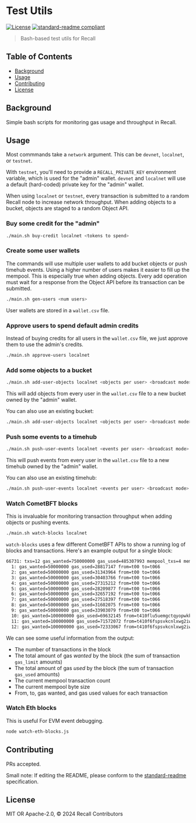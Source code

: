 # Test Utils

[![License](https://img.shields.io/github/license/recallnet/test-utils.svg)](./LICENSE)
[![standard-readme compliant](https://img.shields.io/badge/standard--readme-OK-green.svg)](https://github.com/RichardLitt/standard-readme)

> Bash-based test utils for Recall

## Table of Contents

- [Background](#background)
- [Usage](#usage)
- [Contributing](#contributing)
- [License](#license)

## Background

Simple bash scripts for monitoring gas usage and throughput in Recall.

## Usage

Most commmands take a `network` argument. This can be `devnet`, `localnet`, or `testnet`.

With `testnet`, you'll need to provide a `RECALL_PRIVATE_KEY` environment variable,
which is used for the "admin" wallet.
`devnet` and `localnet` will use a default (hard-coded) private key for the "admin" wallet.

When using `localnet` or `testnet`, every transaction is submitted to a random Recall node to increase network throughput.
When adding objects to a bucket, objects are staged to a random Object API.

### Buy some credit for the "admin"

```sh
./main.sh buy-credit localnet <tokens to spend>
```

### Create some user wallets

The commands will use multiple user wallets to add bucket objects or push timehub events.
Using a higher number of users makes it easier to fill up the mempool.
This is especially true when adding objects.
Every add operation must wait for a response from the Object API before its transaction can be submitted.

```sh
./main.sh gen-users <num users>
```

User wallets are stored in a `wallet.csv` file.

### Approve users to spend default admin credits

Instead of buying credits for all users in the `wallet.csv` file, we just approve them
to use the admin's credits.

```sh
./main.sh approve-users localnet
```

### Add some objects to a bucket

```sh
./main.sh add-user-objects localnet <objects per user> <broadcast mode>
```

This will add objects from every user in the `wallet.csv` file to a new bucket owned by the "admin" wallet.

You can also use an existing bucket:
```sh
./main.sh add-user-objects localnet <objects per user> <broadcast mode> <bucket address>
```

### Push some events to a timehub

```sh
./main.sh push-user-events localnet <events per user> <broadcast mode>
```

This will push events from every user in the `wallet.csv` file to a new timehub owned by the "admin" wallet.

You can also use an existing timehub:
```sh
./main.sh push-user-events localnet <events per user> <broadcast mode> <timehub address>
```

### Watch CometBFT blocks

This is invaluable for monitoring transaction throughput when adding objects or pushing events.

```sh
./main.sh watch-blocks localnet
```

`watch-blocks` uses a few different CometBFT APIs to show a running log of blocks and transactions. Here's an example
output for a single block:

```txt
66731: txs=12 gas_wanted=750000000 gas_used=485307993 mempool_txs=4 mempool_bytes=1539 hash=29735859e8aadacbb3a4bb715a4c07a74ddeefa2c1370532ec7d62d90ab0dec5
  1: gas_wanted=50000000 gas_used=28817147 from=t00 to=t066
  2: gas_wanted=50000000 gas_used=31343964 from=t00 to=t066
  3: gas_wanted=50000000 gas_used=30403766 from=t00 to=t066
  4: gas_wanted=50000000 gas_used=27315212 from=t00 to=t066
  5: gas_wanted=50000000 gas_used=28209877 from=t00 to=t066
  6: gas_wanted=50000000 gas_used=32657192 from=t00 to=t066
  7: gas_wanted=50000000 gas_used=27518397 from=t00 to=t066
  8: gas_wanted=50000000 gas_used=31602075 from=t00 to=t066
  9: gas_wanted=50000000 gas_used=33903079 from=t00 to=t066
  10: gas_wanted=100000000 gas_used=69632145 from=t410flu5uemgctqyopwkkuzwiy4xredf5qxrogfz5e3i to=t0166
  11: gas_wanted=100000000 gas_used=71572072 from=t410f6fspsvkcnlxwg2iwntbft5s6hexccwcbstx65qy to=t0166
  12: gas_wanted=100000000 gas_used=72333067 from=t410f6fspsvkcnlxwg2iwntbft5s6hexccwcbstx65qy to=t0166
```

We can see some useful information from the output:
- The number of transactions in the block
- The total amount of gas _wanted_ by the block (the sum of transaction `gas_limit` amounts)
- The total amount of gas _used_ by the block (the sum of transaction `gas_used` amounts)
- The current mempool transaction count
- The current mempool byte size
- From, to, gas wanted, and gas used values for each transaction

### Watch Eth blocks

This is useful For EVM event debugging.

```sh
node watch-eth-blocks.js
```

## Contributing

PRs accepted.

Small note: If editing the README, please conform to
the [standard-readme](https://github.com/RichardLitt/standard-readme) specification.

## License

MIT OR Apache-2.0, © 2024 Recall Contributors
